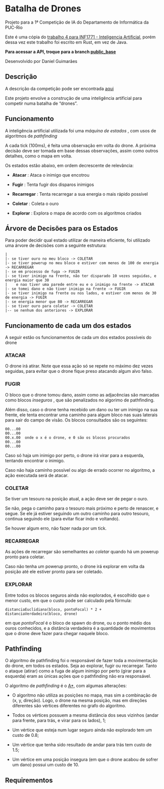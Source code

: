 # Batalha de Drones

Projeto para a 1ª Competição de IA do Departamento de Informática da PUC-Rio

Este é uma cópia do [trabalho 4 para INF1771 - Inteligencia Artificial](https://github.com/Leinadium/puc-drone-battle), 
porém dessa vez este trabalho foi escrito em Rust, em vez de Java.

**Para acessar a API, troque para a branch [public_base](https://github.com/Leinadium/puc-drone-battle-rust/tree/public_base)**

Desenvolvido por Daniel Guimarães

## Descrição

A descrição da competição pode ser encontrada [aqui](https://augustobaffa.pro.br/site/desafios-online/inf1771-inteligencia-artificial-desafio-dos-drones/)

Este projeto envolve a construção de uma inteligência artificial para competir numa batalha de “drones”.

## Funcionamento

A inteligência artificial utilizada foi uma *máquina de estados* , com usos de algoritmos de *pathfinding*

A cada tick (100ms), é feita uma observação em volta do drone. A próxima decisão deve ser tomada em base dessas observações,
assim como outros detalhes, como o mapa em volta.

Os estados estão abaixo, em ordem decrescente de relevância:

* **Atacar** : Ataca o inimigo que encotrou

* **Fugir** : Tenta fugir dos disparos inimigos

* **Recarregar** : Tenta recarregar a sua energia o mais rápido possível

* **Coletar** : Coleta o ouro

* **Explorar** : Explora o mapa de acordo com os algoritmos criados


## Árvore de Decisões para os Estados

Para poder decidir qual estado utilizar de maneira eficiente, foi utilizado uma árvore de decisões com a seguinte estrutura:

```text
|
|- se tiver ouro no meu bloco -> COLETAR
|- se tiver powerup no meu bloco e estiver com menos de 100 de energia -> RECARREGAR
|- se em processo de fuga -> FUGIR
|- se tiver inimigo na frente, não ter disparado 10 vezes seguidas, e energia maior que 30
|    e nao tiver uma parede entre eu e o inimigo na frente -> ATACAR
|- se tomei dano e não tiver inimigo na frente -> FUGIR
|- se tiver inimigo na frente ou nos lados, e estiver com menos de 30 de energia -> FUGIR
|- se energia menor que 80 -> RECARREGAR
|- se tiver ouro para coletar -> COLETAR
|-- se nenhum dos anteriores -> EXPLORAR
```

## Funcionamento de cada um dos estados

A seguir estão os funcionamentos de cada um dos estados possíveis do drone

### ATACAR

O drone irá atirar. Note que essa ação só se repete no máximo dez vezes seguidas, para evitar
que o drone fique preso atacando algum alvo falso.

### FUGIR

O bloco que o drone tomou dano, assim como as adjacências são marcadas como blocos *inseguros* , que são penalizados
no algorimo de pathfinding.

Além disso, caso o drone tenha recebido um dano ou ter um inimigo na sua frente, ele tenta encontrar uma caminho para
algum bloco nas suas laterais para sair do campo de visão. Os blocos consultados são os seguintes:

```text
00...00 
00...00
00.x.00  onde o x é o drone, e 0 são os blocos procurados
00...00
00...00
```

Caso só haja um inimigo por perto, o drone irá virar para a esquerda, tentando encontrar o inimigo.

Caso não haja caminho possível ou algo de errado ocorrer no algoritmo, a ação executada será de atacar.

### COLETAR

Se tiver um tesouro na posição atual, a ação deve ser de pegar o ouro.

Se não, pega o caminho para o tesouro mais próximo e perto de renascer, e segue. Se ele já estiver seguindo um outro caminho
para outro tesouro, continua seguindo ele (para evitar ficar indo e voltando).

Se houver algum erro, não fazer nada por um tick.

### RECARREGAR

As ações de recarregar são semelhantes ao *coletar* quando há um powerup pronto para coletar.

Caso não tenha um powerup pronto, o drone irá explorar em volta da posição até ele estiver pronto para ser coletado.

### EXPLORAR

Entre todos os blocos seguros ainda não explorados, é escolhido que o menor custo, em que o custo pode ser calculado pela
fórmula:

```distanciaEuclidiana(bloco, pontoFocal) * 2 + distanciaVerdadeira(bloco, drone)```

em que *pontoFocal* é o bloco de spawn do drone, ou o ponto médio dos ouros conhecidos, e a distância verdadeira é a quantidade
de movimentos que o drone deve fazer para chegar naquele bloco.

## Pathfinding

O algoritmo de pathfinding foi o responsável de fazer toda a movimentação do drone, em todos os estados. Seja ao explorar,
fugir ou recarregar. Tanto o ataque (atirar) como a fuga de algum inimigo por perto (girar para a esquerda) eram as únicas
ações que o pathfinding não era responsável.

O algoritmo de *pathfinding* é o [A*](https://en.wikipedia.org/wiki/A*_search_algorithm), com algumas alterações:

* O algoritmo não utiliza as posições no mapa, mas sim a combinação de (x, y, direção). Logo, o drone na mesma posição, mas
  em direções diferentes são vértices diferentes no grafo do algoritmo.

* Todos os vértices possuem a mesma distância dos seus vizinhos (andar para frente, para trás, e virar para os lados), 1;

* Um vértice que esteja num lugar seguro ainda não explorado tem um custo de 0.8;

* Um vértice que tenha sido resultado de andar para trás tem custo de 1.5;

* Um vértice em uma posição insegura (em que o drone acabou de sofrer um dano) possui um custo de 10.


## Requirementos

